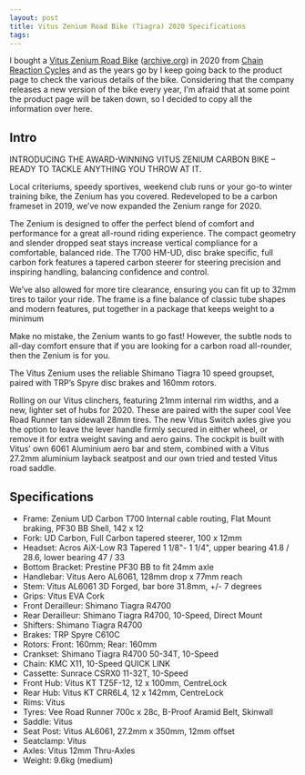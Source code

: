 ```yaml
---
layout: post
title: Vitus Zenium Road Bike (Tiagra) 2020 Specifications
tags: 
---
```


I bought a [Vitus Zenium Road Bike](https://us.vitusbikes.com/products/zenium-road-bike-tiagra) ([archive.org](https://web.archive.org/web/20230102065151/https://us.vitusbikes.com/products/zenium-road-bike-tiagra)) in 2020 from [Chain Reaction Cycles](https://www.chainreactioncycles.com/vitus-zenium-road-bike-tiagra-2020/rp-prod183561) and as the years go by I keep going back to the product page to check the various details of the bike.
Considering that the company releases a new version of the bike every year, I'm afraid that at some point the product page will be taken down, so I decided to copy all the information over here.

<!--break-->

## Intro

INTRODUCING THE AWARD-WINNING VITUS ZENIUM CARBON BIKE – READY TO TACKLE ANYTHING YOU THROW AT IT.

Local criteriums, speedy sportives, weekend club runs or your go-to winter training bike, the Zenium has you covered. Redeveloped to be a carbon frameset in 2019, we’ve now expanded the Zenium range for 2020. 

The Zenium is designed to offer the perfect blend of comfort and performance for a great all-round riding experience. The compact geometry and slender dropped seat stays increase vertical compliance for a comfortable, balanced ride. The T700 HM-UD, disc brake specific, full carbon fork features a tapered carbon steerer for steering precision and inspiring handling, balancing confidence and control.

We’ve also allowed for more tire clearance, ensuring you can fit up to 32mm tires to tailor your ride. The frame is a fine balance of classic tube shapes and modern features, put together in a package that keeps weight to a minimum

Make no mistake, the Zenium wants to go fast! However, the subtle nods to all-day comfort ensure that if you are looking for a carbon road all-rounder, then the Zenium is for you. 

The Vitus Zenium uses the reliable Shimano Tiagra 10 speed groupset, paired with TRP’s Spyre disc brakes and 160mm rotors. 

Rolling on our Vitus clinchers, featuring 21mm internal rim widths, and a new, lighter set of hubs for 2020. These are paired with the super cool Vee Road Runner tan sidewall 28mm tires. The new Vitus Switch axles give you the option to leave the lever handle firmly secured in either wheel, or remove it for extra weight saving and aero gains. The cockpit is built with Vitus’ own 6061 Aluminium aero bar and stem, combined with a Vitus 27.2mm aluminium layback seatpost and our own tried and tested Vitus road saddle. 

## Specifications

* Frame: Zenium UD Carbon T700 Internal cable routing, Flat Mount braking, PF30 BB Shell, 142 x 12
* Fork: UD Carbon, Full Carbon tapered steerer, 100 x 12mm
* Headset: Acros AiX-Low R3 Tapered 1 1/8"- 1 1/4", upper bearing 41.8 / 28.6, lower bearing 47 / 33
* Bottom Bracket: Prestine PF30 BB to fit 24mm axle
* Handlebar: Vitus Aero AL6061, 128mm drop x 77mm reach
* Stem: Vitus AL6061 3D Forged, bar bore 31.8mm, +/- 7 degrees
* Grips: Vitus EVA Cork
* Front Derailleur: Shimano Tiagra R4700
* Rear Derailleur: Shimano Tiagra R4700, 10-Speed, Direct Mount
* Shifters: Shimano Tiagra R4700
* Brakes: TRP Spyre C610C
* Rotors: Front: 160mm; Rear: 160mm
* Crankset: Shimano Tiagra R4700 50-34T, 10-Speed
* Chain: KMC X11, 10-Speed QUICK LINK
* Cassette: Sunrace CSRX0 11-32T, 10-Speed
* Front Hub: Vitus KT TZ5F-12, 12 x 100mm, CentreLock
* Rear Hub: Vitus KT CRR6L4, 12 x 142mm, CentreLock
* Rims: Vitus
* Tyres: Vee Road Runner 700c x 28c, B-Proof Aramid Belt, Skinwall
* Saddle: Vitus
* Seat Post: Vitus AL6061, 27.2mm x 350mm, 12mm offset
* Seatclamp: Vitus
* Axles: Vitus 12mm Thru-Axles
* Weight: 9.6kg (medium)
